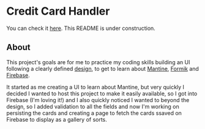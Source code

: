 # Credit Card Handler

You can check it [here](https://credit-card-register.web.app/). This README is under construction.

## About

This project's goals are for me to practice my coding skills building an UI following a clearly defined [design](https://www.figma.com/file/qdmq94aqNZ6AQEwXpWdqg0/Formul%C3%A1rio-de-Cart%C3%A3o-%E2%80%A2-Desafio-13-(Community)?type=design&node-id=101-680&t=BmtI0Bn7hVB3NriL-0), to get to learn about [Mantine](https://mantine.dev/), [Formik](https://formik.org/) and [Firebase](https://firebase.google.com/?hl=pt-br). 

It started as me creating a UI to learn about Mantine, but very quickly I decided I wanted to host this project to make it easily available, so I got into Firebase (I'm loving it!) and I also quickly noticed I wanted to beyond the design, so I added validation to all the fields and now I'm working on persisting the cards and creating a page to fetch the cards ssaved on Firebase to display as a gallery of sorts.
